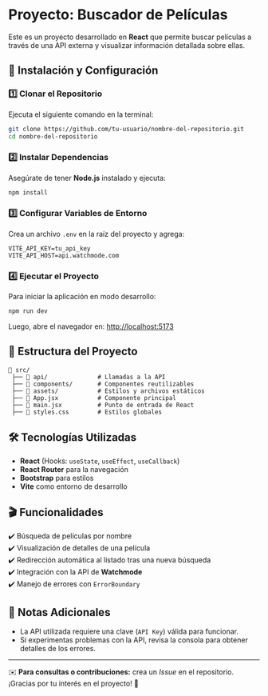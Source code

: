 # Proyecto: Buscador de Películas

Este es un proyecto desarrollado en **React** que permite buscar películas a través de una API externa y visualizar información detallada sobre ellas.

## 🚀 Instalación y Configuración

### 1️⃣ **Clonar el Repositorio**
Ejecuta el siguiente comando en la terminal:
```sh
git clone https://github.com/tu-usuario/nombre-del-repositorio.git
cd nombre-del-repositorio
```

### 2️⃣ **Instalar Dependencias**
Asegúrate de tener **Node.js** instalado y ejecuta:
```sh
npm install
```

### 3️⃣ **Configurar Variables de Entorno**
Crea un archivo `.env` en la raíz del proyecto y agrega:
```
VITE_API_KEY=tu_api_key
VITE_API_HOST=api.watchmode.com
```

### 4️⃣ **Ejecutar el Proyecto**
Para iniciar la aplicación en modo desarrollo:
```sh
npm run dev
```
Luego, abre el navegador en: [http://localhost:5173](http://localhost:5173)

## 📂 Estructura del Proyecto
```
📁 src/
 ├── 📁 api/              # Llamadas a la API
 ├── 📁 components/       # Componentes reutilizables
 ├── 📁 assets/           # Estilos y archivos estáticos
 ├── 📄 App.jsx           # Componente principal
 ├── 📄 main.jsx          # Punto de entrada de React
 ├── 📄 styles.css        # Estilos globales
```

## 🛠️ Tecnologías Utilizadas
- **React** (Hooks: `useState`, `useEffect`, `useCallback`)
- **React Router** para la navegación
- **Bootstrap** para estilos
- **Vite** como entorno de desarrollo

## 🎬 Funcionalidades
✔️ Búsqueda de películas por nombre  
✔️ Visualización de detalles de una película  
✔️ Redirección automática al listado tras una nueva búsqueda  
✔️ Integración con la API de **Watchmode**  
✔️ Manejo de errores con `ErrorBoundary`  

## 📌 Notas Adicionales
- La API utilizada requiere una clave (`API Key`) válida para funcionar.
- Si experimentas problemas con la API, revisa la consola para obtener detalles de los errores.

---
✉️ **Para consultas o contribuciones:** crea un _Issue_ en el repositorio. ¡Gracias por tu interés en el proyecto! 🚀
